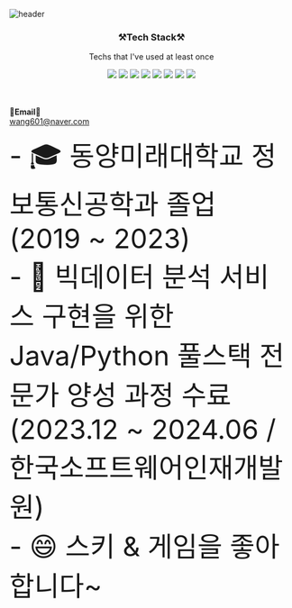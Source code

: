 ![header](https://capsule-render.vercel.app/api?type=rounded&color=gradient&height=200&section=footer&text=Hello!!&fontSize=80)

<h3 align="center">⚒️Tech Stack⚒️</h3>

<p align="center"> Techs that I've used at least once </p>

<p align="center">
<img src="https://img.shields.io/badge/C-a8b8cc?style=flat-square&logo=C&logoColor=white"/>
<img src="https://img.shields.io/badge/Java-3e606e?style=flat-square&logo=Java&logoColor=white"/>
<img src="https://img.shields.io/badge/Python-3766AB?style=flat-square&logo=Python&logoColor=white"/> 
<img src="https://img.shields.io/badge/JavaScript-ffb13b?style=flat-square&logo=JavaScript&logoColor=white"/>
<img src="https://img.shields.io/badge/HTML5-e5ba1f?style=flat-square&logo=HTML5&logoColor=white"/>
<img src="https://img.shields.io/badge/JQuery-13b38a?style=flat-square&logo=JQuery&logoColor=white"/>
<img src="https://img.shields.io/badge/SpringBoot-6cb33f?style=flat-square&logo=SpringBoot&logoColor=white"/>
<img src="https://img.shields.io/badge/Oracle-db3552?style=flat-square&logo=Oracle&logoColor=white"/>

<br><br>
<Strong>📧Email📧</Strong><br>wang601@naver.com<br>
</p>

<font size=10>
- 🎓 동양미래대학교 정보통신공학과 졸업 (2019 ~ 2023)<br>
- 🌱 빅데이터 분석 서비스 구현을 위한 Java/Python 풀스택 전문가 양성 과정 수료 (2023.12 ~ 2024.06 / 한국소프트웨어인재개발원)<br>
- 😄 스키 & 게임을 좋아합니다~
</font>

